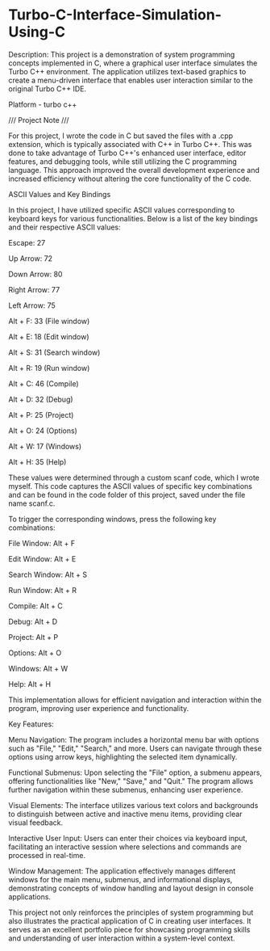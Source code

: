 # Turbo-C-Interface-Simulation-Using-C

Description:
This project is a demonstration of system programming concepts implemented in C, where a graphical user interface simulates the Turbo C++ environment. The application utilizes text-based graphics to create a menu-driven interface that enables user interaction similar to the original Turbo C++ IDE.

Platform - turbo c++

/// Project Note ///

For this project, I wrote the code in C but saved the files with a .cpp extension, which is typically associated with C++ in Turbo C++. This was done to take advantage of Turbo C++'s enhanced user interface, editor features, and debugging tools, while still utilizing the C programming language. This approach improved the overall development experience and increased efficiency without altering the core functionality of the C code.


ASCII Values and Key Bindings

In this project, I have utilized specific ASCII values corresponding to keyboard keys for various functionalities. Below is a list of the key bindings and their respective ASCII values:

Escape: 27

Up Arrow: 72

Down Arrow: 80

Right Arrow: 77

Left Arrow: 75

Alt + F: 33 (File window)

Alt + E: 18 (Edit window)

Alt + S: 31 (Search window)

Alt + R: 19 (Run window)

Alt + C: 46 (Compile)

Alt + D: 32 (Debug)

Alt + P: 25 (Project)

Alt + O: 24 (Options)

Alt + W: 17 (Windows)

Alt + H: 35 (Help)


These values were determined through a custom scanf code, which I wrote myself. This code captures the ASCII values of specific key combinations and can be found in the code folder of this project, saved under the file name scanf.c.

To trigger the corresponding windows, press the following key combinations:

File Window: Alt + F

Edit Window: Alt + E

Search Window: Alt + S

Run Window: Alt + R

Compile: Alt + C

Debug: Alt + D

Project: Alt + P

Options: Alt + O

Windows: Alt + W

Help: Alt + H


This implementation allows for efficient navigation and interaction within the program, improving user experience and functionality.


Key Features:

Menu Navigation: The program includes a horizontal menu bar with options such as "File," "Edit," "Search," and more. Users can navigate through these options using arrow keys, highlighting the selected item dynamically.

Functional Submenus: Upon selecting the "File" option, a submenu appears, offering functionalities like "New," "Save," and "Quit." The program allows further navigation within these submenus, enhancing user experience.

Visual Elements: The interface utilizes various text colors and backgrounds to distinguish between active and inactive menu items, providing clear visual feedback.

Interactive User Input: Users can enter their choices via keyboard input, facilitating an interactive session where selections and commands are processed in real-time.

Window Management: The application effectively manages different windows for the main menu, submenus, and informational displays, demonstrating concepts of window handling and layout design in console applications.

This project not only reinforces the principles of system programming but also illustrates the practical application of C in creating user interfaces. It serves as an excellent portfolio piece for showcasing programming skills and understanding of user interaction within a system-level context.
